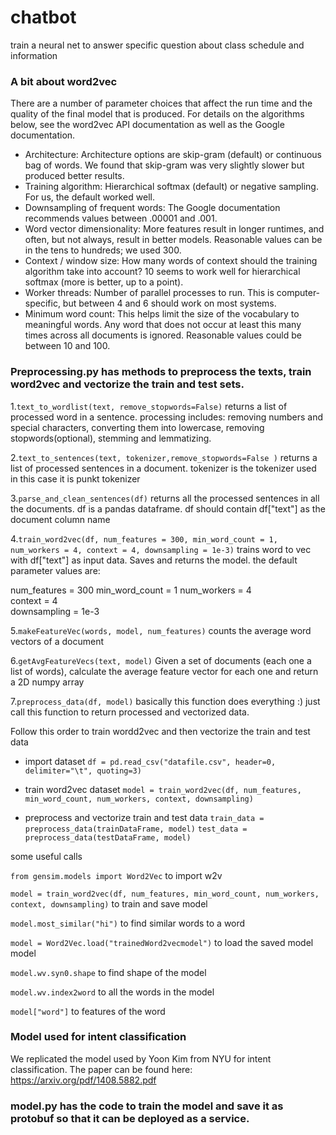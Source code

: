 # chatbot
train a neural net to answer specific question about class schedule and information 

### A bit about word2vec

There are a number of parameter choices that affect the run time and the quality of the final model that is produced. For details on the algorithms below, see the word2vec API documentation as well as the Google documentation. 

* Architecture: Architecture options are skip-gram (default) or continuous bag of words. We found that skip-gram was very slightly slower but produced better results.
* Training algorithm: Hierarchical softmax (default) or negative sampling. For us, the default worked well.
* Downsampling of frequent words: The Google documentation recommends values between .00001 and .001.
* Word vector dimensionality: More features result in longer runtimes, and often, but not always, result in better models. Reasonable values can be in the tens to hundreds; we used 300.
* Context / window size: How many words of context should the training algorithm take into account? 10 seems to work well for hierarchical softmax (more is better, up to a point).
* Worker threads: Number of parallel processes to run. This is computer-specific, but between 4 and 6 should work on most systems.
* Minimum word count: This helps limit the size of the vocabulary to meaningful words. Any word that does not occur at least this many times across all documents is ignored. Reasonable values could be between 10 and 100.

### Preprocessing.py has methods to preprocess the texts, train word2vec and vectorize the train and test sets.

1.`text_to_wordlist(text, remove_stopwords=False)`
  returns a list of processed word in a sentence.
  processing includes: removing numbers and special characters, converting them into lowercase, 
  removing stopwords(optional), stemming and lemmatizing.

2.`text_to_sentences(text, tokenizer,remove_stopwords=False )`
  returns a list of processed sentences in a document. tokenizer is the tokenizer used in this case it is punkt tokenizer

3.`parse_and_clean_sentences(df)`
  returns all the processed sentences in all the documents. df is a pandas dataframe. df should contain df["text"] as the  document column name

4.`train_word2vec(df, num_features = 300, min_word_count = 1, num_workers = 4, context = 4, downsampling = 1e-3)`
  trains word to vec with df["text"] as input data. Saves and returns the model.
  the default parameter values are:

  num_features = 300
  min_word_count = 1
  num_workers = 4       
  context = 4            
  downsampling = 1e-3  

5.`makeFeatureVec(words, model, num_features)`
  counts the average word vectors of a document 

6.`getAvgFeatureVecs(text, model)`
  Given a set of documents (each one a list of words), calculate the average feature vector for each one and return a 2D numpy array 

7.`preprocess_data(df, model)`
  basically this function does everything :) just call this function to return processed and vectorized data.

Follow this order to train wordd2vec and then vectorize the train and test data
* import dataset
`df = pd.read_csv("datafile.csv", header=0, delimiter="\t", quoting=3)`

* train word2vec dataset
`model = train_word2vec(df, num_features, min_word_count, num_workers, context, downsampling)`

* preprocess and vectorize train and test data
`train_data = preprocess_data(trainDataFrame, model)`
`test_data = preprocess_data(testDataFrame, model)`

some useful calls

`from gensim.models import Word2Vec`   to import w2v

`model = train_word2vec(df, num_features, min_word_count, num_workers, context, downsampling)`  to train and save model

`model.most_similar("hi")`   to find similar words to a word

`model = Word2Vec.load("trainedWord2vecmodel")`  to load the saved model model

`model.wv.syn0.shape` to find shape of the model

`model.wv.index2word`  to all the words in the model

`model["word"]`    to features of the word

### Model used for intent classification
We replicated the model used by Yoon Kim from NYU for intent classification. The paper can be found here:
https://arxiv.org/pdf/1408.5882.pdf

### model.py has the code to train the model and save it as protobuf so that it can be deployed as a service.


